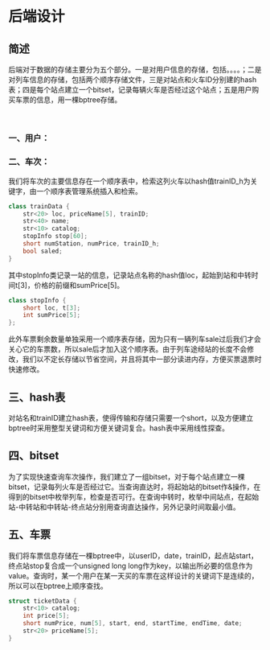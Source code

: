 # 后端设计

## 简述

后端对于数据的存储主要分为五个部分。一是对用户信息的存储，包括。。。。；二是对列车信息的存储，包括两个顺序存储文件，三是对站点和火车ID分别建的hash表；四是每个站点建立一个bitset，记录每辆火车是否经过这个站点；五是用户购买车票的信息，用一棵bptree存储。

​	

### 一、用户：

##### 

### 二、车次：

我们将车次的主要信息存在一个顺序表中，检索这列火车以hash值trainID_h为关键字，由一个顺序表管理系统插入和检索。

```c++
class trainData {
	str<20> loc, priceName[5], trainID;
	str<40> name;
    str<10> catalog;
	stopInfo stop[60];
	short numStation, numPrice, trainID_h;
	bool saled;
}
```
其中stopInfo类记录一站的信息，记录站点名称的hash值loc，起始到站和中转时间t[3]，价格的前缀和sumPrice[5]。

```c++
class stopInfo {
	short loc, t[3];
	int sumPrice[5];
};
```

此外车票剩余数量单独采用一个顺序表存储，因为只有一辆列车sale过后我们才会关心它的车票数，所以sale后才加入这个顺序表。由于列车途经站的长度不会修改，我们以不定长存储以节省空间，并且将其中一部分读进内存，方便买票退票时快速修改。



## 三、hash表

对站名和trainID建立hash表，使得传输和存储只需要一个short，以及方便建立bptree时采用整型关键词和方便关键词复合。hash表中采用线性探查。



## 四、bitset

为了实现快速查询车次操作，我们建立了一组bitset，对于每个站点建立一棵bitset，记录每列火车是否经过它。当查询直达时，将起始站的bitset作&操作，在得到的bitset中枚举列车，检查是否可行。在查询中转时，枚举中间站点，在起始站-中转站和中转站-终点站分别用查询直达操作，另外记录时间取最小值。



## 五、车票

我们将车票信息存储在一棵bptree中，以userID，date，trainID，起点站start，终点站stop复合成一个unsigned long long作为key，以输出所必要的信息作为value。查询时，某一个用户在某一天买的车票在这样设计的关键词下是连续的，所以可以在bptree上顺序查找。

```C++
struct ticketData {
	str<10> catalog;
	int price[5];
	short numPrice, num[5], start, end, startTime, endTime, date;
	str<20> priceName[5];
}
```

